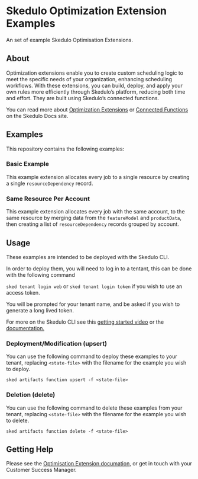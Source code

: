 # Skedulo Optimization Extension Examples

An set of example Skedulo Optimisation Extensions.

## About

Optimization extensions enable you to create custom scheduling logic to meet the specific needs of your organization, enhancing scheduling workflows. With these extensions, you can build, deploy, and apply your own rules more efficiently through Skedulo’s platform, reducing both time and effort. They are built using Skedulo’s connected functions.

You can read more about [Optimization Extensions](https://docs.skedulo.com/developer-guides/manage-and-schedule-work/optimization-of-schedules/extensions-transformers/) or [Connected Functions](https://developer.skedulo.com/developer-guides/integration-and-automation/skedulo-functions/introduction-to-functions/) on the Skedulo Docs site.

## Examples

This repository contains the following examples:

### Basic Example

This example extension allocates every job to a single resource by creating a single `resourceDependency` record.

### Same Resource Per Account

This example extension allocates every job with the same account, to the same resource by merging data from the `featureModel` and `productData`, then creating a list of `resourceDependency` records grouped by account.

## Usage

These examples are intended to be deployed with the Skedulo CLI.

In order to deploy them, you will need to log in to a tentant, this can be done with the following command

`sked tenant login web` or `sked tenant login token` if you wish to use an access token.

You will be prompted for your tenant name, and be asked if you wish to generate a long lived token.

For more on the Skedulo CLI see this [getting started video](https://www.youtube.com/watch?v=gxvs-KezZvc) or the [documentation.](https://developer.skedulo.com/developer-guides/cli/skedulo-cli-introduction/)

### Deployment/Modification (upsert)

You can use the following command to deploy these examples to your tenant, replacing `<state-file>` with the filename for the example you wish to deploy.

`sked artifacts function upsert -f <state-file>`

### Deletion (delete)

You can use the following command to delete these examples from your tenant, replacing `<state-file>` with the filename for the example you wish to delete.

`sked artifacts function delete -f <state-file>`

## Getting Help

Please see the [Optimisation Extension documation](https://docs.skedulo.com/developer-guides/manage-and-schedule-work/optimization-of-schedules/extensions-transformers/), or get in touch with your Customer Success Manager.
